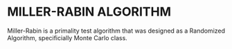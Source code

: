 # MILLER-RABIN ALGORITHM
Miller-Rabin is a primality test algorithm that was designed as a Randomized Algorithm, specificially Monte Carlo class.
